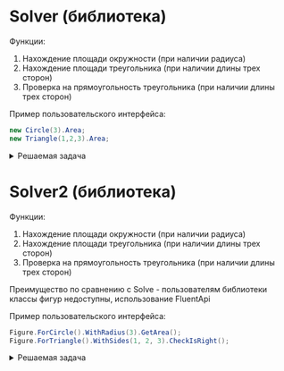 # Solver (библиотека)
Функции:
1. Нахождение площади окружности (при наличии радиуса)
2. Нахождение площади треугольника (при наличии длины трех сторон)
3. Проверка на прямоугольность треугольника (при наличии длины трех сторон)

Пример пользовательского интерфейса: 
```csharp
new Circle(3).Area; 
new Triangle(1,2,3).Area;
```

<details> 
  <summary>Решаемая задача</summary>
  <img src="https://i.ibb.co/rQ4SHLK/image.png" width="350" title="hover text">
</details>

# Solver2 (библиотека)
Функции:
1. Нахождение площади окружности (при наличии радиуса)
2. Нахождение площади треугольника (при наличии длины трех сторон)
3. Проверка на прямоугольность треугольника (при наличии длины трех сторон)

Преимущество по сравнению с Solve - пользователям библиотеки классы фигур недоступны, использование FluentApi

Пример пользовательского интерфейса: 
```csharp
Figure.ForCircle().WithRadius(3).GetArea(); 
Figure.ForTriangle().WithSides(1, 2, 3).CheckIsRight();
```

<details> 
  <summary>Решаемая задача</summary>
  <img src="https://i.ibb.co/rQ4SHLK/image.png" width="350" title="hover text">
</details>
